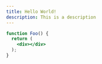 ```yaml
---
title: Hello World!
description: This is a description
---
```


```jsx title='foo'
function Foo() {
  return (
    <div></div>
  );
}
```
